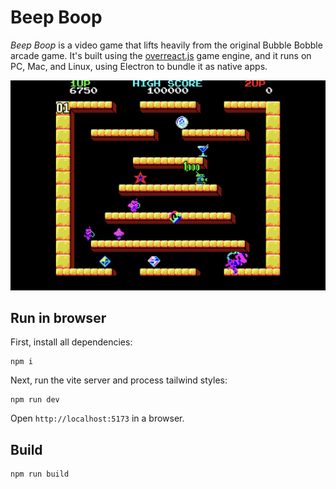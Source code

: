 # Beep Boop

_Beep Boop_ is a video game that lifts heavily from the original Bubble Bobble arcade game. It's built using the [overreact.js](overreactjs.github.io) game engine, and it runs on PC, Mac, and Linux, using Electron to bundle it as native apps.

![Screenshot](screenshot.png)

## Run in browser

First, install all dependencies:

```
npm i
```

Next, run the vite server and process tailwind styles:

```
npm run dev
```

Open `http://localhost:5173` in a browser.

## Build

```
npm run build
```
